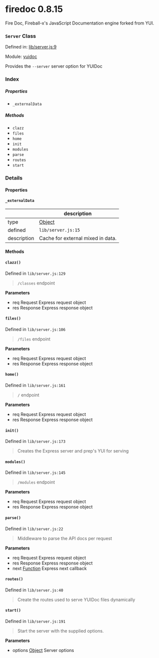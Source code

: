 
# firedoc 0.8.15

Fire Doc, Fireball-x&#x27;s JavaScript Documentation engine forked from YUI.

### `Server` Class


Defined in: [lib/server.js:9](../files/lib/server.js.js)

Module: [yuidoc](../modules/yuidoc.md)




Provides the `--server` server option for YUIDoc

### Index

##### Properties

  - `_externalData`



##### Methods

  - `clazz`
  - `files`
  - `home`
  - `init`
  - `modules`
  - `parse`
  - `routes`
  - `start`





### Details


#### Properties



#### `_externalData`

|      | description |
|------|-------------|
| type | <a href="https://developer.mozilla.org/en/JavaScript/Reference/Global_Objects/Object" class="crosslink external" target="_blank">Object</a> |
| defined | `lib/server.js:15` |
| description | Cache for external mixed in data. |






<!-- Method Block -->
#### Methods


#### `clazz()`

Defined in `lib/server.js:129`



> `/classes` endpoint

**Parameters**
- req Request Express request object
- res Response Express response object



#### `files()`

Defined in `lib/server.js:106`



> `/files` endpoint

**Parameters**
- req Request Express request object
- res Response Express response object



#### `home()`

Defined in `lib/server.js:161`



> `/` endpoint

**Parameters**
- req Request Express request object
- res Response Express response object



#### `init()`

Defined in `lib/server.js:173`



> Creates the Express server and prep's YUI for serving




#### `modules()`

Defined in `lib/server.js:145`



> `/modules` endpoint

**Parameters**
- req Request Express request object
- res Response Express response object



#### `parse()`

Defined in `lib/server.js:22`



> Middleware to parse the API docs per request

**Parameters**
- req Request Express request object
- res Response Express response object
- next <a href="https://developer.mozilla.org/en/JavaScript/Reference/Global_Objects/Function" class="crosslink external" target="_blank">Function</a> Express next callback



#### `routes()`

Defined in `lib/server.js:40`



> Create the routes used to serve YUIDoc files dynamically




#### `start()`

Defined in `lib/server.js:191`



> Start the server with the supplied options.

**Parameters**
- options <a href="https://developer.mozilla.org/en/JavaScript/Reference/Global_Objects/Object" class="crosslink external" target="_blank">Object</a> Server options




